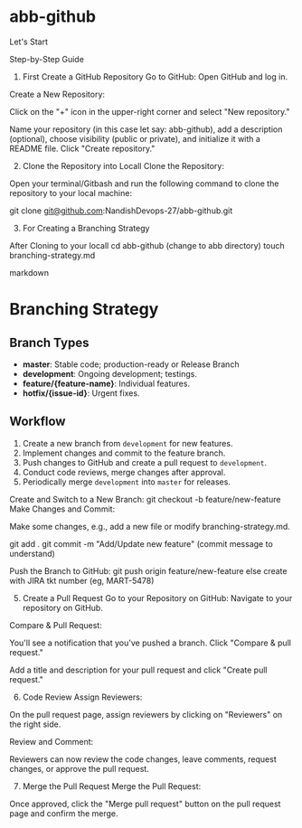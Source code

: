 # abb-github

Let's Start

Step-by-Step Guide
1. First Create a GitHub Repository
Go to GitHub: Open GitHub and log in.

Create a New Repository:

Click on the "+" icon in the upper-right corner and select "New repository."

Name your repository (in this case let say: abb-github), add a description (optional), choose visibility (public or private), and initialize it with a README file. Click "Create repository."

2. Clone the Repository into Locall
Clone the Repository:

Open your terminal/Gitbash and run the following command to clone the repository to your local machine:

git clone git@github.com:NandishDevops-27/abb-github.git

3. For Creating a Branching Strategy

After Cloning to your locall
cd abb-github (change to abb directory)
touch branching-strategy.md

markdown
# Branching Strategy

## Branch Types
- **master**: Stable code; production-ready or Release Branch
- **development**: Ongoing development; testings.
- **feature/{feature-name}**: Individual features.
- **hotfix/{issue-id}**: Urgent fixes.

## Workflow
1. Create a new branch from `development` for new features.
2. Implement changes and commit to the feature branch.
3. Push changes to GitHub and create a pull request to `development`.
4. Conduct code reviews, merge changes after approval.
5. Periodically merge `development` into `master` for releases.

Create and Switch to a New Branch:
git checkout -b feature/new-feature
Make Changes and Commit:

Make some changes, e.g., add a new file or modify branching-strategy.md.

git add .
git commit -m "Add/Update new feature" (commit message to understand)

Push the Branch to GitHub:
git push origin feature/new-feature else create with JIRA tkt number (eg, MART-5478)

5. Create a Pull Request
Go to your Repository on GitHub: Navigate to your repository on GitHub.

Compare & Pull Request:

You'll see a notification that you've pushed a branch. Click "Compare & pull request."

Add a title and description for your pull request and click "Create pull request."

6. Code Review
Assign Reviewers:

On the pull request page, assign reviewers by clicking on "Reviewers" on the right side.

Review and Comment:

Reviewers can now review the code changes, leave comments, request changes, or approve the pull request.

7. Merge the Pull Request
Merge the Pull Request:

Once approved, click the "Merge pull request" button on the pull request page and confirm the merge.